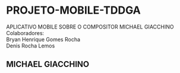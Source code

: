 # PROJETO-MOBILE-TDDGA

APLICATIVO MOBILE SOBRE O COMPOSITOR MICHAEL GIACCHINO <BR>
Colaboradores: <BR>
Bryan Henrique Gomes Rocha <BR>
Denis Rocha Lemos


## MICHAEL GIACCHINO
